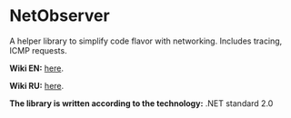 # NetObserver

A helper library to simplify code flavor with networking.
Includes tracing, ICMP requests.

**Wiki EN:** [here](https://github.com/hekkaaa/NetObserver/wiki#ru-ru "Documentation in English").

**Wiki RU:** [here](https://github.com/hekkaaa/NetObserver/wiki#ru-ru "Документация на русском").

**The library is written according to the technology:** .NET standard 2.0

